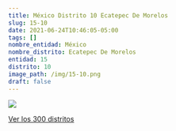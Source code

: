 ```yaml
---
title: México Distrito 10 Ecatepec De Morelos
slug: 15-10
date: 2021-06-24T10:46:05-05:00
tags: []
nombre_entidad: México
nombre_distrito: Ecatepec De Morelos
entidad: 15
distrito: 10
image_path: /img/15-10.png
draft: false
---
```


![](/img/15-10.png)

[Ver los 300 distritos](/docs/elecciones-2021)
